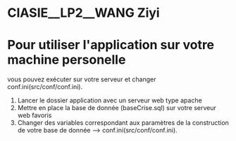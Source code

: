 # CIASIE__LP2__WANG Ziyi


<h1>Pour utiliser l'application sur votre machine personelle</h1>


vous pouvez exécuter sur votre serveur et changer conf.ini(src/conf/conf.ini).


<ol>
  <li>Lancer le dossier application avec un serveur web type apache</li>
  <li>Mettre en place la base de donnée (baseCrise.sql) sur votre serveur web favoris</li>
  <li>Changer des variables correspondant aux paramètres de la construction de votre base de donnée --> conf.ini(src/conf/conf.ini).</li>
</ol>



